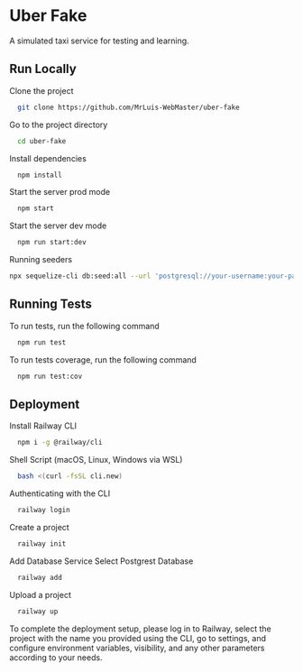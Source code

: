 
# Uber Fake

A simulated taxi service for testing and learning.

## Run Locally

Clone the project

```bash
  git clone https://github.com/MrLuis-WebMaster/uber-fake
```

Go to the project directory

```bash
  cd uber-fake
```

Install dependencies

```bash
  npm install
```

Start the server prod mode

```bash
  npm start
```
Start the server dev mode

```bash
  npm run start:dev
```

Running seeders

```bash
npx sequelize-cli db:seed:all --url 'postgresql://your-username:your-password@localhost:5432/your-database-name'
```


## Running Tests

To run tests, run the following command

```bash
  npm run test
```

To run tests coverage, run the following command

```bash
  npm run test:cov
```


## Deployment

Install Railway CLI

```bash
  npm i -g @railway/cli
```

Shell Script (macOS, Linux, Windows via WSL)

```bash
  bash <(curl -fsSL cli.new)
```

Authenticating with the CLI

```bash
  railway login
```

Create a project

```bash
  railway init
```

Add Database Service
Select Postgrest Database

```bash
  railway add
```

Upload a project

```bash
  railway up
```

To complete the deployment setup, please log in to Railway, select the project with the name you provided using the CLI, go to settings, and configure environment variables, visibility, and any other parameters according to your needs.

